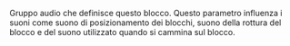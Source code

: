 Gruppo audio che definisce questo blocco. Questo parametro influenza i suoni come suono di posizionamento dei blocchi, suono della rottura del blocco e del suono utilizzato quando si cammina sul blocco.